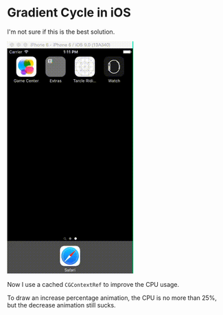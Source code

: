 # Gradient Cycle in iOS

I'm not sure if this is the best solution.

![Preview](https://raw.githubusercontent.com/littlepush/PYGradientCycle/master/cycle.gif)

Now I use a cached `CGContextRef` to improve the CPU usage.

To draw an increase percentage animation, the CPU is no more than 25%, but the decrease animation still sucks.

